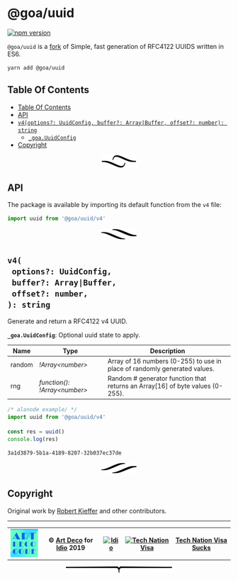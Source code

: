 # @goa/uuid

[![npm version](https://badge.fury.io/js/%40goa%2Fuuid.svg)](https://npmjs.org/package/@goa/uuid)

`@goa/uuid` is a [fork](https://github.com/kelektiv/node-uuid) of Simple, fast generation of RFC4122 UUIDS written in ES6.

```sh
yarn add @goa/uuid
```

## Table Of Contents

- [Table Of Contents](#table-of-contents)
- [API](#api)
- [`v4(options?: UuidConfig, buffer?: Array|Buffer, offset?: number): string`](#v4options-uuidconfigbuffer-arraybufferoffset-number-string)
  * [`_goa.UuidConfig`](#type-_goauuidconfig)
- [Copyright](#copyright)

<p align="center"><a href="#table-of-contents"><img src="/.documentary/section-breaks/0.svg?sanitize=true"></a></p>

## API

The package is available by importing its default function from the `v4` file:

```js
import uuid from '@goa/uuid/v4'
```

<p align="center"><a href="#table-of-contents"><img src="/.documentary/section-breaks/1.svg?sanitize=true"></a></p>

## `v4(`<br/>&nbsp;&nbsp;`options?: UuidConfig,`<br/>&nbsp;&nbsp;`buffer?: Array|Buffer,`<br/>&nbsp;&nbsp;`offset?: number,`<br/>`): string`

Generate and return a RFC4122 v4 UUID.

__<a name="type-_goauuidconfig">`_goa.UuidConfig`</a>__: Optional uuid state to apply.

|  Name  |                   Type                    |                                  Description                                  |
| ------ | ----------------------------------------- | ----------------------------------------------------------------------------- |
| random | <em>!Array&lt;number&gt;</em>             | Array of 16 numbers (0-255) to use in place of randomly generated values.     |
| rng    | <em>function(): !Array&lt;number&gt;</em> | Random # generator function that returns an Array[16] of byte values (0-255). |

```js
/* alanode example/ */
import uuid from '@goa/uuid/v4'

const res = uuid()
console.log(res)
```
```
3a1d3879-5b1a-4189-8207-32b037ec37de
```

<p align="center"><a href="#table-of-contents"><img src="/.documentary/section-breaks/2.svg?sanitize=true"></a></p>

## Copyright

Original work by [Robert Kieffer](https://github.com/kelektiv/node-uuid/blob/master/LICENSE.md) and other contributors.

---

<table>
  <tr>
    <th>
      <a href="https://artd.eco">
        <img src="https://raw.githubusercontent.com/wrote/wrote/master/images/artdeco.png" alt="Art Deco">
      </a>
    </th>
    <th>© <a href="https://artd.eco">Art Deco</a> for <a href="https://idio.cc">Idio</a> 2019</th>
    <th>
      <a href="https://idio.cc">
        <img src="https://avatars3.githubusercontent.com/u/40834161?s=100" width="100" alt="Idio">
      </a>
    </th>
    <th>
      <a href="https://www.technation.sucks" title="Tech Nation Visa">
        <img src="https://raw.githubusercontent.com/artdecoweb/www.technation.sucks/master/anim.gif"
          alt="Tech Nation Visa">
      </a>
    </th>
    <th><a href="https://www.technation.sucks">Tech Nation Visa Sucks</a></th>
  </tr>
</table>

<p align="center"><a href="#table-of-contents"><img src="/.documentary/section-breaks/-1.svg?sanitize=true"></a></p>